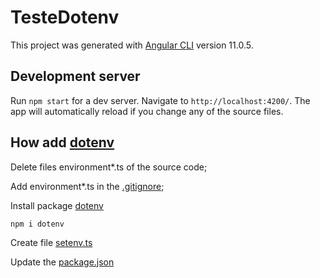 # TesteDotenv

This project was generated with [Angular CLI](https://github.com/angular/angular-cli) version 11.0.5.

## Development server

Run `npm start` for a dev server. Navigate to `http://localhost:4200/`. The app will automatically reload if you change any of the source files.

## How add [dotenv](https://www.npmjs.com/package/dotenv)

Delete files environment*.ts of the source code;

Add environment*.ts in the [.gitignore](https://github.com/anderson-sfoliveira/teste-dotenv/blob/main/.gitignore);

Install package [dotenv](https://www.npmjs.com/package/dotenv)

    npm i dotenv

Create file [setenv.ts](https://github.com/anderson-sfoliveira/teste-dotenv/blob/main/setenv.ts)

Update the [package.json](https://github.com/anderson-sfoliveira/teste-dotenv/blob/main/package.json)
